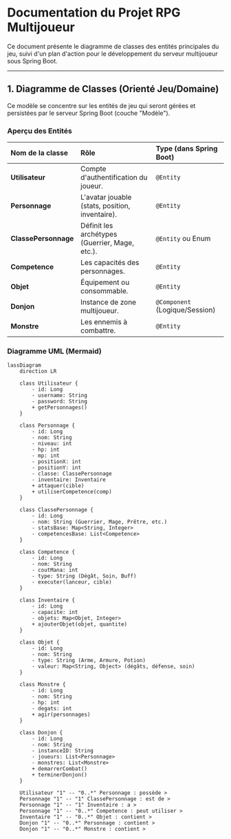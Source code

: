 # Documentation du Projet RPG Multijoueur

Ce document présente le diagramme de classes des entités principales du jeu, suivi d'un plan d'action pour le développement du serveur multijoueur sous Spring Boot.

---

## 1. Diagramme de Classes (Orienté Jeu/Domaine)

Ce modèle se concentre sur les entités de jeu qui seront gérées et persistées par le serveur Spring Boot (couche "Modèle").

### Aperçu des Entités

| Nom de la classe | Rôle | Type (dans Spring Boot) |
| :--- | :--- | :--- |
| **Utilisateur** | Compte d'authentification du joueur. | `@Entity` |
| **Personnage** | L'avatar jouable (stats, position, inventaire). | `@Entity` |
| **ClassePersonnage** | Définit les archétypes (Guerrier, Mage, etc.). | `@Entity` ou Enum |
| **Competence** | Les capacités des personnages. | `@Entity` |
| **Objet** | Équipement ou consommable. | `@Entity` |
| **Donjon** | Instance de zone multijoueur. | `@Component` (Logique/Session) |
| **Monstre** | Les ennemis à combattre. | `@Entity` |

### Diagramme UML (Mermaid)

```mermaid
lassDiagram
    direction LR

    class Utilisateur {
        - id: Long
        - username: String
        - password: String
        + getPersonnages()
    }

    class Personnage {
        - id: Long
        - nom: String
        - niveau: int
        - hp: int
        - mp: int
        - positionX: int
        - positionY: int
        - classe: ClassePersonnage
        - inventaire: Inventaire
        + attaquer(cible)
        + utiliserCompetence(comp)
    }

    class ClassePersonnage {
        - id: Long
        - nom: String (Guerrier, Mage, Prêtre, etc.)
        - statsBase: Map<String, Integer>
        - competencesBase: List<Competence>
    }

    class Competence {
        - id: Long
        - nom: String
        - coutMana: int
        - type: String (Dégât, Soin, Buff)
        - executer(lanceur, cible)
    }

    class Inventaire {
        - id: Long
        - capacite: int
        - objets: Map<Objet, Integer>
        + ajouterObjet(objet, quantite)
    }

    class Objet {
        - id: Long
        - nom: String
        - type: String (Arme, Armure, Potion)
        - valeur: Map<String, Object> (dégâts, défense, soin)
    }

    class Monstre {
        - id: Long
        - nom: String
        - hp: int
        - degats: int
        + agir(personnages)
    }

    class Donjon {
        - id: Long
        - nom: String
        - instanceID: String
        - joueurs: List<Personnage>
        - monstres: List<Monstre>
        + demarrerCombat()
        + terminerDonjon()
    }

    Utilisateur "1" -- "0..*" Personnage : possède >
    Personnage "1" -- "1" ClassePersonnage : est de >
    Personnage "1" -- "1" Inventaire : a >
    Personnage "1" -- "0..*" Competence : peut utiliser >
    Inventaire "1" -- "0..*" Objet : contient >
    Donjon "1" -- "0..*" Personnage : contient >
    Donjon "1" -- "0..*" Monstre : contient >
```